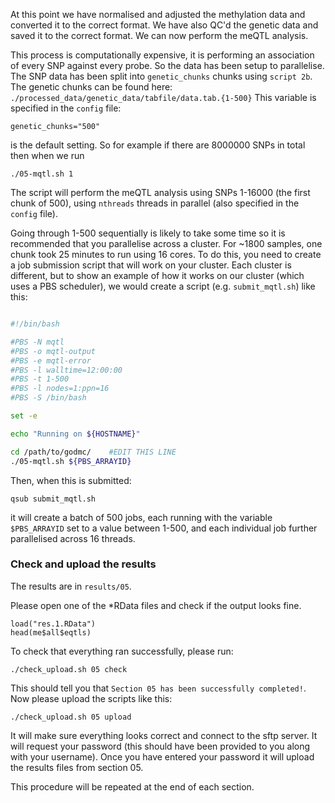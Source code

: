 At this point we have normalised and adjusted the methylation data and converted it to the correct format. We have also QC'd the genetic data and saved it to the correct format. We can now perform the meQTL analysis.

This process is computationally expensive, it is performing an association of every SNP against every probe. So the data has been setup to parallelise. The SNP data has been split into `genetic_chunks` chunks using `script 2b`. The genetic chunks can be found here: `./processed_data/genetic_data/tabfile/data.tab.{1-500}` This variable is specified in the `config` file:

    genetic_chunks="500"

is the default setting. So for example if there are 8000000 SNPs in total then when we run

    ./05-mqtl.sh 1

The script will perform the meQTL analysis using SNPs 1-16000 (the first chunk of 500), using `nthreads` threads in parallel (also specified in the `config` file). 

Going through 1-500 sequentially is likely to take some time so it is recommended that you parallelise across a cluster. For ~1800 samples, one chunk took 25 minutes to run using 16 cores. To do this, you need to create a job submission script that will work on your cluster. Each cluster is different, but to show an example of how it works on our cluster (which uses a PBS scheduler), we would create a script (e.g. `submit_mqtl.sh`) like this:


```bash

#!/bin/bash

#PBS -N mqtl
#PBS -o mqtl-output
#PBS -e mqtl-error
#PBS -l walltime=12:00:00
#PBS -t 1-500
#PBS -l nodes=1:ppn=16
#PBS -S /bin/bash

set -e

echo "Running on ${HOSTNAME}"

cd /path/to/godmc/    #EDIT THIS LINE
./05-mqtl.sh ${PBS_ARRAYID}

```

Then, when this is submitted:

    qsub submit_mqtl.sh

it will create a batch of 500 jobs, each running with the variable `$PBS_ARRAYID` set to a value between 1-500, and each individual job further parallelised across 16 threads. 


### Check and upload the results

The results are in `results/05`.

Please open one of the *RData files and check if the output looks fine.

```
load("res.1.RData")
head(me$all$eqtls)
```

To check that everything ran successfully, please run:

```
./check_upload.sh 05 check
```

This should tell you that `Section 05 has been successfully completed!`. Now please upload the scripts like this:

```
./check_upload.sh 05 upload
```

It will make sure everything looks correct and connect to the sftp server. It will request your password (this should have been provided to you along with your username). Once you have entered your password it will upload the results files from section 05.

This procedure will be repeated at the end of each section.